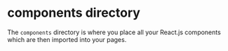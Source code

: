 # components directory

The `components` directory is where you place all your React.js components which are then imported into your pages.
